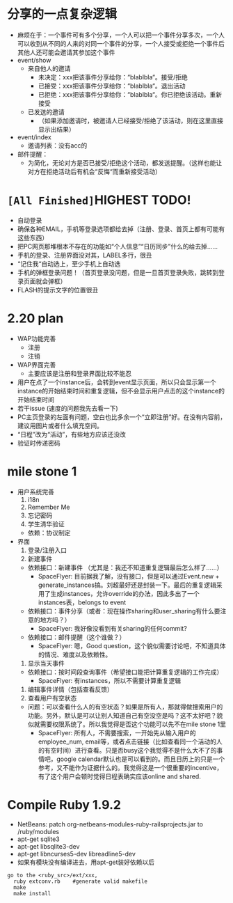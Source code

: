 # 分享的一点复杂逻辑 #
  * 麻烦在于：一个事件可有多个分享，一个人可以把一个事件分享多次，一个人可以收到从不同的人来的对同一个事件的分享，一个人接受或拒绝一个事件后其他人还可能会邀请其参加这个事件
  * event/show
    * 来自他人的邀请
      * 未决定：xxx把该事件分享给你：“blablbla“。接受/拒绝
      * 已接受：xxx把该事件分享给你：“blablbla“。退出活动
      * 已拒绝：xxx把该事件分享给你：“blablbla“。你已拒绝该活动。重新接受
    * 已发送的邀请
      * （如果添加邀请时，被邀请人已经接受/拒绝了该活动，则在这里直接显示出结果）
  * event/index
    * 邀请列表：没有acc的
  * 邮件提醒：
    * 为简化，无论对方是否已接受/拒绝这个活动，都发送提醒。（这样也能让对方在拒绝活动后有机会“反悔“而重新接受活动）

# `[All Finished]`HIGHEST TODO! #
  * 自动登录
  * 确保各种EMAIL，手机等登录选项都给去掉（注册、登录、首页上都有可能有这些东西）
  * 把PC网页那堆根本不存在的功能如“个人信息”“日历同步”什么的给去掉……
  * 手机的登录、注册界面没对其，LABEL多行，很丑
  * “记住我“自动选上，至少手机上自动选
  * 手机的弹框登录问题！（首页登录没问题，但是一旦首页登录失败，跳转到登录页面就会弹框）
  * FLASH的提示文字的位置很丑

# 2.20 plan #
  * WAP功能完善
    * 注册
    * 注销
  * WAP界面完善
    * 主要应该是注册和登录界面比较不能忍
  * 用户在点了一个instance后，会转到event显示页面，所以只会显示第一个instance的开始结束时间和重复逻辑，但不会显示用户点击的这个instance的开始结束时间
  * 若干issue (速度的问题我先去看一下)
  * PC主页登录的左面有问题，空白也比多余一个“立即注册”好。在没有内容前，建议用图片或者什么填充空间。
  * “日程”改为“活动”，有些地方应该还没改
  * 验证时传递密码

# mile stone 1 #
  * 用户系统完善
    1. i18n
    1. Remember Me
    1. 忘记密码
    1. 学生清华验证
      * 依赖：协议制定
  * 界面
    1. 登录/注册入口
    1. 新建事件
      * 依赖接口：新建事件 （尤其是：我还不知道重复逻辑最后怎么样了……）
        * SpaceFlyer: 目前据我了解，没有接口，但是可以通过Event.new + generate\_instances搞。刘超最好还是封装一下。最后的重复逻辑采用了生成instances，允许override的办法，因此多出了一个instances表，belongs to event
      * 依赖接口：事件分享（或者：现在操作sharing和user\_sharing有什么要注意的地方吗？）
        * SpaceFlyer: 我好像没看到有关sharing的任何commit?
      * 依赖接口：邮件提醒（这个谁做？）
        * SpaceFlyer: 嗯，Good question，这个貌似需要讨论吧，不知道具体的情况、难度以及依赖性。
    1. 显示当天事件
      * 依赖接口：按时间段查询事件（希望接口能把计算重复逻辑的工作完成）
        * SpaceFlyer: 有instances，所以不需要计算重复逻辑
    1. 编辑事件详情（包括查看反馈）
    1. 查看用户有空状态
      * 问题：可以查看什么人的有空状态？如果是所有人，那就得做搜索用户的功能。另外，默认是可以让别人知道自己有空没空是吗？这不太好吧？貌似就需要权限系统了。所以我觉得是否这个功能可以先不在mile stone 1里
        * SpaceFlyer: 所有人，不需要搜索，一开始先从输入用户的employee\_num, email等，或者点击链接（比如查看同一个活动的人的有空时间）进行查看。只是否busy这个我觉得不是什么大不了的事情吧，google calendar默认也是可以看到的。而且日历上的只是一个参考，又不能作为证据什么的。我觉得这是一个很重要的incentive，有了这个用户会顿时觉得日程表确实应该online and shared.

# Compile Ruby 1.9.2 #
  * NetBeans: patch org-netbeans-modules-ruby-railsprojects.jar  to /ruby/modules
  * apt-get sqlite3
  * apt-get libsqlite3-dev
  * apt-get libncurses5-dev libreadline5-dev
  * 如果有模块没有编译进去，用apt-get装好依赖以后
```
go to the <ruby_src>/ext/xxx, 
  ruby extconv.rb    #generate valid makefile
  make
  make install
```